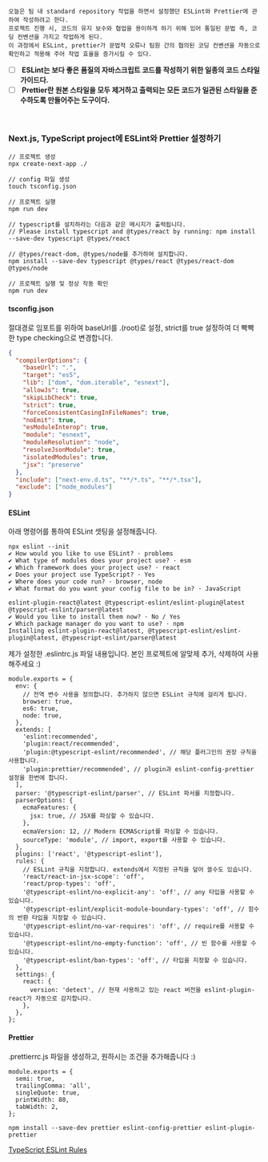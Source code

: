 ```text
오늘은 팀 내 standard repository 작업을 하면서 설정했던 ESLint와 Prettier에 관하여 작성하려고 한다.  
프로젝트 진행 시, 코드의 유지 보수와 협업을 용이하게 하기 위해 있어 통일된 문법 즉, 코딩 컨벤션을 가지고 작업하게 된다. 
이 과정에서 ESLint, prettier가 문법적 오류나 팀원 간의 협의된 코딩 컨벤션을 자동으로 확인하고 적용해 주어 작업 효율을 증가시킬 수 있다. 
```
- [ ] <strong> ESLint는 보다 좋은 품질의 자바스크립트 코드를 작성하기 위한 일종의 코드 스타일 가이드다. </strong> 
- [ ] <strong> Prettier란 원본 스타일을 모두 제거하고 출력되는 모든 코드가 일관된 스타일을 준수하도록 만들어주는 도구이다.</strong>

<br/>

### Next.js, TypeScript project에 ESLint와 Prettier 설정하기

```
// 프로젝트 생성
npx create-next-app ./

// config 파일 생성
touch tsconfig.json

// 프로젝트 실행
npm run dev

// typescript를 설치하라는 다음과 같은 메시지가 출력됩니다. 
// Please install typescript and @types/react by running: npm install --save-dev typescript @types/react

// @types/react-dom, @types/node를 추가하여 설치합니다.
npm install --save-dev typescript @types/react @types/react-dom @types/node

// 프로젝트 실행 및 정상 작동 확인
npm run dev
```

#### tsconfig.json
절대경로 임포트를 위하여 baseUrl를 .(root)로 설정, strict를 true 설정하여 더 빡빡한 type checking으로 변경합니다.
```json
{
  "compilerOptions": {
    "baseUrl": ".",  
    "target": "es5",
    "lib": ["dom", "dom.iterable", "esnext"],
    "allowJs": true,
    "skipLibCheck": true,
    "strict": true,
    "forceConsistentCasingInFileNames": true,
    "noEmit": true,
    "esModuleInterop": true,
    "module": "esnext",
    "moduleResolution": "node",
    "resolveJsonModule": true,
    "isolatedModules": true,
    "jsx": "preserve"
  },
  "include": ["next-env.d.ts", "**/*.ts", "**/*.tsx"],
  "exclude": ["node_modules"]
}
```

#### ESLint 
아래 명령어를 통하여 ESLint 셋팅을 설정해줍니다.
```
npx eslint --init
✔ How would you like to use ESLint? · problems
✔ What type of modules does your project use? · esm
✔ Which framework does your project use? · react
✔ Does your project use TypeScript? · Yes
✔ Where does your code run? · browser, node
✔ What format do you want your config file to be in? · JavaScript

eslint-plugin-react@latest @typescript-eslint/eslint-plugin@latest @typescript-eslint/parser@latest
✔ Would you like to install them now? · No / Yes
✔ Which package manager do you want to use? · npm
Installing eslint-plugin-react@latest, @typescript-eslint/eslint-plugin@latest, @typescript-eslint/parser@latest
```

제가 설정한 .eslintrc.js 파일 내용입니다. 본인 프로젝트에 알맞제  추가, 삭제하여 사용해주세요 :)
```
module.exports = {
  env: {
    // 전역 변수 사용을 정의합니다. 추가하지 않으면 ESLint 규칙에 걸리게 됩니다.
    browser: true,
    es6: true,
    node: true,
  },
  extends: [
    'eslint:recommended',
    'plugin:react/recommended',
    'plugin:@typescript-eslint/recommended', // 해당 플러그인의 권장 규칙을 사용합니다.
    'plugin:prettier/recommended', // plugin과 eslint-config-prettier 설정을 한번에 합니다.
  ],
  parser: '@typescript-eslint/parser', // ESLint 파서를 지정합니다.
  parserOptions: {
    ecmaFeatures: {
      jsx: true, // JSX를 파싱할 수 있습니다.
    },
    ecmaVersion: 12, // Modern ECMAScript를 파싱할 수 있습니다.
    sourceType: 'module', // import, export를 사용할 수 있습니다.
  },
  plugins: ['react', '@typescript-eslint'],
  rules: {
    // ESLint 규칙을 지정합니다. extends에서 지정된 규칙을 덮어 쓸수도 있습니다.
    'react/react-in-jsx-scope': 'off',
    'react/prop-types': 'off',
    '@typescript-eslint/no-explicit-any': 'off', // any 타입을 사용할 수 있습니다.
    '@typescript-eslint/explicit-module-boundary-types': 'off', // 함수의 반환 타입을 지정할 수 있습니다.
    '@typescript-eslint/no-var-requires': 'off', // require를 사용할 수 있습니다.
    '@typescript-eslint/no-empty-function': 'off', // 빈 함수를 사용할 수 있습니다.
    '@typescript-eslint/ban-types': 'off', // 타입을 지정할 수 있습니다.
  },
  settings: {
    react: {
      version: 'detect', // 현재 사용하고 있는 react 버전을 eslint-plugin-react가 자동으로 감지합니다.
    },
  },
};

```

#### Prettier
.prettierrc.js 파일을 생성하고, 원하시는 조건을 추가해줍니다 :)
```
module.exports = {
  semi: true,
  trailingComma: 'all',
  singleQuote: true,
  printWidth: 80,
  tabWidth: 2,
};
```
```
npm install --save-dev prettier eslint-config-prettier eslint-plugin-prettier
```

[TypeScript ESLint Rules](https://typescript-eslint.io/rules/)
